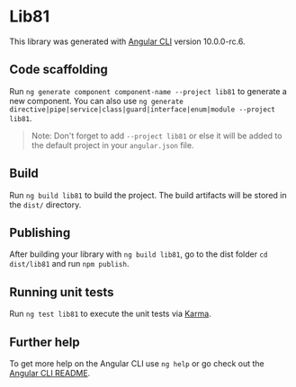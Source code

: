 # Lib81

This library was generated with [Angular CLI](https://github.com/angular/angular-cli) version 10.0.0-rc.6.

## Code scaffolding

Run `ng generate component component-name --project lib81` to generate a new component. You can also use `ng generate directive|pipe|service|class|guard|interface|enum|module --project lib81`.
> Note: Don't forget to add `--project lib81` or else it will be added to the default project in your `angular.json` file. 

## Build

Run `ng build lib81` to build the project. The build artifacts will be stored in the `dist/` directory.

## Publishing

After building your library with `ng build lib81`, go to the dist folder `cd dist/lib81` and run `npm publish`.

## Running unit tests

Run `ng test lib81` to execute the unit tests via [Karma](https://karma-runner.github.io).

## Further help

To get more help on the Angular CLI use `ng help` or go check out the [Angular CLI README](https://github.com/angular/angular-cli/blob/master/README.md).
